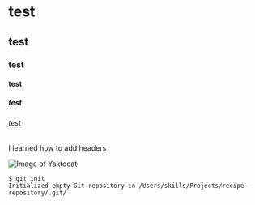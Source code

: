# test
## test
### test
#### test
##### test
###### test

I learned how to add headers

![Image of Yaktocat](https://octodex.github.com/images/yaktocat.png)

```
$ git init
Initialized empty Git repository in /Users/skills/Projects/recipe-repository/.git/
```
